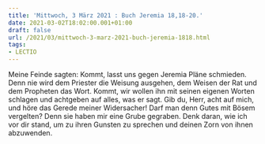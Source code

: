 ```yaml
---
title: 'Mittwoch, 3 März 2021 : Buch Jeremia 18,18-20.'
date: 2021-03-02T18:02:00.001+01:00
draft: false
url: /2021/03/mittwoch-3-marz-2021-buch-jeremia-1818.html
tags: 
- LECTIO
---
```


Meine Feinde sagten: Kommt, lasst uns gegen Jeremia Pläne schmieden. Denn nie wird dem Priester die Weisung ausgehen, dem Weisen der Rat und dem Propheten das Wort. Kommt, wir wollen ihn mit seinen eigenen Worten schlagen und achtgeben auf alles, was er sagt. Gib du, Herr, acht auf mich, und höre das Gerede meiner Widersacher! Darf man denn Gutes mit Bösem vergelten? Denn sie haben mir eine Grube gegraben. Denk daran, wie ich vor dir stand, um zu ihren Gunsten zu sprechen und deinen Zorn von ihnen abzuwenden.